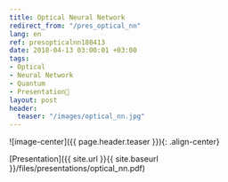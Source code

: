 ```yaml
---
title: Optical Neural Network
redirect_from: "/pres_optical_nn"
lang: en
ref: presopticalnn180413
date: 2018-04-13 03:00:01 +03:00
tags:
- Optical
- Neural Network
- Quantum
- Presentation🎯
layout: post
header:
  teaser: "/images/optical_nn.jpg"
---
```


![image-center]({{ page.header.teaser }}){: .align-center}

[Presentation]({{ site.url }}{{ site.baseurl }}/files/presentations/optical_nn.pdf)
